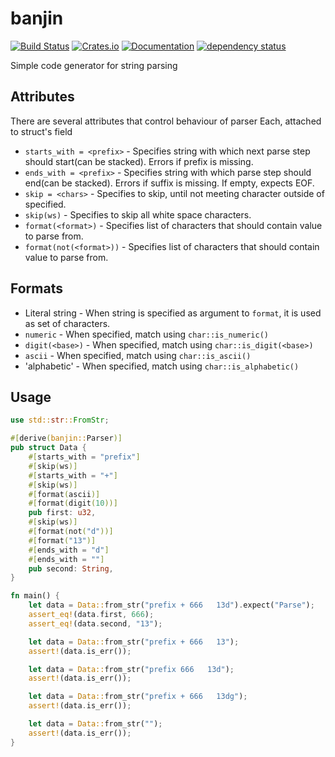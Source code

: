 # banjin

[![Build Status](https://travis-ci.org/DoumanAsh/banjin?branch=master)](https://travis-ci.org/DoumanAsh/banjin)
[![Crates.io](https://img.shields.io/crates/v/banjin.svg)](https://crates.io/crates/banjin)
[![Documentation](https://docs.rs/banjin/badge.svg)](https://docs.rs/crate/banjin/)
[![dependency status](https://deps.rs/repo/github/DoumanAsh/banjin/status.svg)](https://deps.rs/repo/github/DoumanAsh/banjin)

Simple code generator for string parsing

## Attributes

There are several attributes that control behaviour of parser
Each, attached to struct's field

- `starts_with = <prefix>` - Specifies string with which next parse step should start(can be stacked). Errors if prefix is missing.
- `ends_with = <prefix>` - Specifies string with which parse step should end(can be stacked). Errors if suffix is missing. If empty, expects EOF.
- `skip = <chars>` - Specifies to skip, until not meeting character outside of specified.
- `skip(ws)` - Specifies to skip all white space characters.
- `format(<format>)` - Specifies list of characters that should contain value to parse from.
- `format(not(<format>))` - Specifies list of characters that should contain value to parse from.

## Formats

- Literal string - When string is specified as argument to `format`, it is used as set of characters.
- `numeric` - When specified, match using `char::is_numeric()`
- `digit(<base>)` - When specified, match using `char::is_digit(<base>)`
- `ascii` - When specified, match using `char::is_ascii()`
- 'alphabetic' - When specified, match using `char::is_alphabetic()`

## Usage

```rust
use std::str::FromStr;

#[derive(banjin::Parser)]
pub struct Data {
    #[starts_with = "prefix"]
    #[skip(ws)]
    #[starts_with = "+"]
    #[skip(ws)]
    #[format(ascii)]
    #[format(digit(10))]
    pub first: u32,
    #[skip(ws)]
    #[format(not("d"))]
    #[format("13")]
    #[ends_with = "d"]
    #[ends_with = ""]
    pub second: String,
}

fn main() {
    let data = Data::from_str("prefix + 666   13d").expect("Parse");
    assert_eq!(data.first, 666);
    assert_eq!(data.second, "13");

    let data = Data::from_str("prefix + 666   13");
    assert!(data.is_err());

    let data = Data::from_str("prefix 666   13d");
    assert!(data.is_err());

    let data = Data::from_str("prefix + 666   13dg");
    assert!(data.is_err());

    let data = Data::from_str("");
    assert!(data.is_err());
}

```
